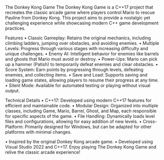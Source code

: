 The Donkey Kong Game
The Donkey Kong Game is a C++17 project that recreates the classic arcade game where players control Mario to rescue Pauline from Donkey Kong. This project aims to provide a nostalgic yet challenging experience while showcasing modern C++ game development practices.

Features
•	Classic Gameplay: Retains the original mechanics, including climbing ladders, jumping over obstacles, and avoiding enemies.
•	Multiple Levels: Progress through various stages with increasing difficulty and unique challenges.
•	Enemy AI: Intelligent behavior for enemies like barrels and ghosts that Mario must avoid or destroy.
•	Power-Ups: Mario can pick up a hammer (Patish) to temporarily defeat enemies and clear obstacles.
•	Score System: Earn points by progressing through levels, defeating enemies, and collecting items.
•	Save and Load: Supports saving and loading game states, allowing players to resume their progress at any time.
•	Silent Mode: Available for automated testing or playing without visual output.

Technical Details
•	C++17: Developed using modern C++17 features for efficient and maintainable code.
•	Modular Design: Organized into multiple classes, including Game, Mario, Barrel, Ghost, and Map, each responsible for specific aspects of the game.
•	File Handling: Dynamically loads level files and configurations, allowing for easy addition of new levels.
•	Cross-Platform: Primarily designed for Windows, but can be adapted for other platforms with minimal changes.


•	Inspired by the original Donkey Kong arcade game.
•	Developed using Visual Studio 2022 and C++17.
Enjoy playing The Donkey Kong Game and relive the classic arcade experience!

